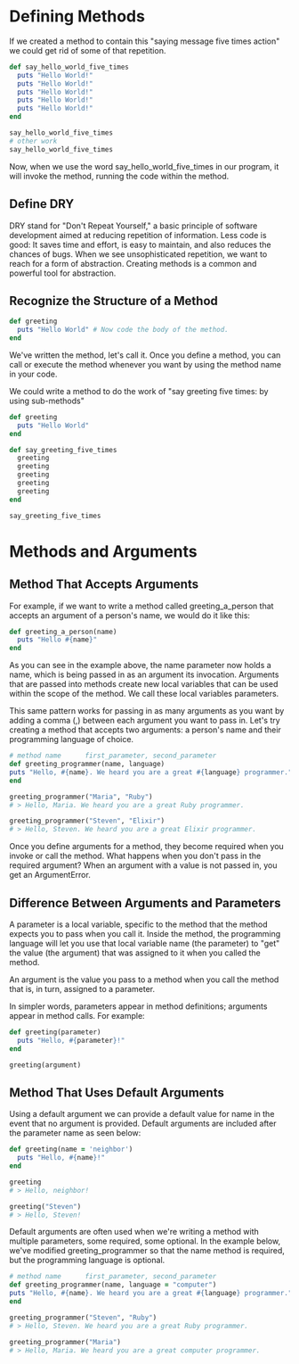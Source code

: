 # Defining Methods

If we created a method to contain this "saying message five times action" we could get rid of some of that repetition.

```ruby
def say_hello_world_five_times
  puts "Hello World!"
  puts "Hello World!"
  puts "Hello World!"
  puts "Hello World!"
  puts "Hello World!"
end

say_hello_world_five_times
# other work
say_hello_world_five_times
```
Now, when we use the word say_hello_world_five_times in our program, it will invoke the method, running the code within the method.

## Define DRY

DRY stand for "Don't Repeat Yourself," a basic principle of software development aimed at reducing repetition of information. Less code is good: It saves time and effort, is easy to maintain, and also reduces the chances of bugs. When we see unsophisticated repetition, we want to reach for a form of abstraction. Creating methods is a common and powerful tool for abstraction.

## Recognize the Structure of a Method

```ruby
def greeting
  puts "Hello World" # Now code the body of the method.
end
```
We've written the method, let's call it. Once you define a method, you can call or execute the method whenever you want by using the method name in your code.

We could write a method to do the work of "say greeting five times: by using sub-methods"

```ruby
def greeting
  puts "Hello World"
end

def say_greeting_five_times
  greeting
  greeting
  greeting
  greeting
  greeting
end

say_greeting_five_times
```

# Methods and Arguments

## Method That Accepts Arguments

For example, if we want to write a method called greeting_a_person that accepts an argument of a person's name, we would do it like this:
```ruby
def greeting_a_person(name)
  puts "Hello #{name}"
end
```
As you can see in the example above, the name parameter now holds a name, which is being passed in as an argument its invocation. Arguments that are passed into methods create new local variables that can be used within the scope of the method. We call these local variables parameters.

This same pattern works for passing in as many arguments as you want by adding a comma (,) between each argument you want to pass in. Let's try creating a method that accepts two arguments: a person's name and their programming language of choice.
```ruby
# method name      first_parameter, second_parameter
def greeting_programmer(name, language)
puts "Hello, #{name}. We heard you are a great #{language} programmer."
end

greeting_programmer("Maria", "Ruby")
# > Hello, Maria. We heard you are a great Ruby programmer.

greeting_programmer("Steven", "Elixir")
# > Hello, Steven. We heard you are a great Elixir programmer.
```

Once you define arguments for a method, they become required when you invoke or call the method. What happens when you don't pass in the required argument? When an argument with a value is not passed in, you get an ArgumentError.

## Difference Between Arguments and Parameters

A parameter is a local variable, specific to the method that the method expects you to pass when you call it. Inside the method, the programming language will let you use that local variable name (the parameter) to "get" the value (the argument) that was assigned to it when you called the method.

An argument is the value you pass to a method when you call the method that is, in turn, assigned to a parameter.

In simpler words, parameters appear in method definitions; arguments appear in method calls. For example:
```Ruby
def greeting(parameter)
  puts "Hello, #{parameter}!"
end

greeting(argument)
```

## Method That Uses Default Arguments

Using a default argument we can provide a default value for name in the event that no argument is provided. Default arguments are included after the parameter name as seen below:
```Ruby
def greeting(name = 'neighbor')
  puts "Hello, #{name}!"
end

greeting
# > Hello, neighbor!

greeting("Steven")
# > Hello, Steven!
```

Default arguments are often used when we're writing a method with multiple parameters, some required, some optional. In the example below, we've modified greeting_programmer so that the name method is required, but the programming language is optional.
```Ruby
# method name      first_parameter, second_parameter
def greeting_programmer(name, language = "computer")
puts "Hello, #{name}. We heard you are a great #{language} programmer."
end

greeting_programmer("Steven", "Ruby")
# > Hello, Steven. We heard you are a great Ruby programmer.

greeting_programmer("Maria")
# > Hello, Maria. We heard you are a great computer programmer.
```
